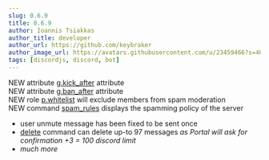 ```yaml
---
slug: 0.6.9
title: 0.6.9
author: Ioannis Tsiakkas
author_title: developer
author_url: https://github.com/keybraker
author_image_url: https://avatars.githubusercontent.com/u/23459466?s=400&u=dcee0bcfb1acb1136df98cedcdc5c77000e402c8&v=4
tags: [discordjs, discord, bot]
---
```


NEW attribute [g.kick_after](/docs/interpreter/objects/attributes/detailed/global/g.kick_after) attribute<br />
NEW attribute [g.ban_after](/docs/interpreter/objects/attributes/detailed/global/g.ban_after) attribute<br />
NEW role [p.whitelist](/help/#q-how-can-i-give-members-authority-) will exclude members from spam moderation<br />
NEW command [spam_rules](/docs/commands/detailed/spam_rules) displays the spamming policy of the server<br />

<!--truncate-->

- user unmute message has been fixed to be sent once
- [delete](/docs/commands/detailed/delete) command can delete up-to 97 messages
  _as Portal will ask for confirmation +3 = 100 discord limit_
- _much more_
